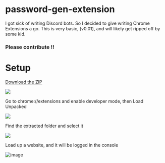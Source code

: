 # password-gen-extension
I got sick of writing Discord bots. So I decided to give writing Chrome Extensions a go. This is very basic, (v0.01), and will likely get ripped off by some kid.

### Please contribute !!

# Setup
[Download the ZIP](https://uploads.sparkfire298.com/passwordgen.zip)

![](https://files.catbox.moe/qa6qi5.png)


Go to chrome://extensions and enable developer mode, then Load Unpacked

![](https://files.catbox.moe/qibu8y.png)


Find the extracted folder and select it

![](https://github.com/sparkfire298/password-gen-extension/assets/70364739/b1606f5b-964b-4ca5-a9d1-8a36a7a386d5)

Load up a website, and it will be logged in the console

![image](https://github.com/sparkfire298/password-gen-extension/assets/70364739/0bb7bd58-ede6-4de5-8710-19aa2d123405)



